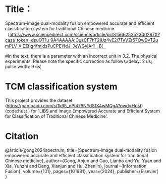 # Title：
Spectrum-image dual-modality fusion empowered accurate and efficient classification system for traditional Chinese medicine （https://www.sciencedirect.com/science/article/pii/S156625352300297X?casa_token=dsuQT1u_9A4AAAAA:OuzCF7hT2lUz4vE2l7TyVZr57QwDvT2umPLV-XiEZflg4fmjdzPuCPEYidJ-3eWGyjAr1-_B）


#In the text, there is a parameter with an incorrect unit in 3.2. The physical experiments. Please note the specific correction as follows:(delay: 2 us; pulse width: 9 us)


# TCM classification system
This project provides the dataset  (https://pan.baidu.com/s/1k65_nPI476NYdSfX4wMQgA?pwd=Hust) (code:hust ) for 'LIBS and Image Empowered Accurate and Efficient System for Classification of
Traditional Chinese Medicine'. 

# Citation
@article{gong2024spectrum,
  title={Spectrum-image dual-modality fusion empowered accurate and efficient classification system for traditional Chinese medicine},
  author={Gong, Aojun and Guo, Lianbo and Yu, Yuan and Xia, Yunzhi and Deng, Xianjun and Hu, Zhenlin},
  journal={Information Fusion},
  volume={101},
  pages={101981},
  year={2024},
  publisher={Elsevier}
}
